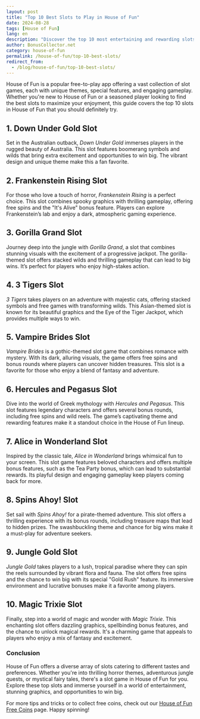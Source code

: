 ```yaml
---
layout: post  
title: "Top 10 Best Slots to Play in House of Fun"  
date: 2024-08-28
tags: [House of Fun]
lang: en  
description: "Discover the top 10 most entertaining and rewarding slots to play in the House of Fun app, complete with unique features and engaging themes."  
author: BonusCollector.net
category: house-of-fun
permalink: /house-of-fun/top-10-best-slots/
redirect_from:
  - /blog/house-of-fun/top-10-best-slots/
---
```


House of Fun is a popular free-to-play app offering a vast collection of slot games, each with unique themes, special features, and engaging gameplay. Whether you're new to House of Fun or a seasoned player looking to find the best slots to maximize your enjoyment, this guide covers the top 10 slots in House of Fun that you should definitely try.

## 1. **Down Under Gold Slot**

Set in the Australian outback, *Down Under Gold* immerses players in the rugged beauty of Australia. This slot features boomerang symbols and wilds that bring extra excitement and opportunities to win big. The vibrant design and unique theme make this a fan favorite.

## 2. **Frankenstein Rising Slot**

For those who love a touch of horror, *Frankenstein Rising* is a perfect choice. This slot combines spooky graphics with thrilling gameplay, offering free spins and the "It's Alive" bonus feature. Players can explore Frankenstein’s lab and enjoy a dark, atmospheric gaming experience.

## 3. **Gorilla Grand Slot**

Journey deep into the jungle with *Gorilla Grand*, a slot that combines stunning visuals with the excitement of a progressive jackpot. The gorilla-themed slot offers stacked wilds and thrilling gameplay that can lead to big wins. It’s perfect for players who enjoy high-stakes action.

## 4. **3 Tigers Slot**

*3 Tigers* takes players on an adventure with majestic cats, offering stacked symbols and free games with transforming wilds. This Asian-themed slot is known for its beautiful graphics and the Eye of the Tiger Jackpot, which provides multiple ways to win.

## 5. **Vampire Brides Slot**

*Vampire Brides* is a gothic-themed slot game that combines romance with mystery. With its dark, alluring visuals, the game offers free spins and bonus rounds where players can uncover hidden treasures. This slot is a favorite for those who enjoy a blend of fantasy and adventure.

## 6. **Hercules and Pegasus Slot**

Dive into the world of Greek mythology with *Hercules and Pegasus*. This slot features legendary characters and offers several bonus rounds, including free spins and wild reels. The game’s captivating theme and rewarding features make it a standout choice in the House of Fun lineup.

## 7. **Alice in Wonderland Slot**

Inspired by the classic tale, *Alice in Wonderland* brings whimsical fun to your screen. This slot game features beloved characters and offers multiple bonus features, such as the Tea Party bonus, which can lead to substantial rewards. Its playful design and engaging gameplay keep players coming back for more.

## 8. **Spins Ahoy! Slot**

Set sail with *Spins Ahoy!* for a pirate-themed adventure. This slot offers a thrilling experience with its bonus rounds, including treasure maps that lead to hidden prizes. The swashbuckling theme and chance for big wins make it a must-play for adventure seekers.

## 9. **Jungle Gold Slot**

*Jungle Gold* takes players to a lush, tropical paradise where they can spin the reels surrounded by vibrant flora and fauna. The slot offers free spins and the chance to win big with its special "Gold Rush" feature. Its immersive environment and lucrative bonuses make it a favorite among players.

## 10. **Magic Trixie Slot**

Finally, step into a world of magic and wonder with *Magic Trixie*. This enchanting slot offers dazzling graphics, spellbinding bonus features, and the chance to unlock magical rewards. It's a charming game that appeals to players who enjoy a mix of fantasy and excitement.

### Conclusion

House of Fun offers a diverse array of slots catering to different tastes and preferences. Whether you're into thrilling horror themes, adventurous jungle quests, or mystical fairy tales, there's a slot game in House of Fun for you. Explore these top slots and immerse yourself in a world of entertainment, stunning graphics, and opportunities to win big.

For more tips and tricks or to collect free coins, check out our [House of Fun Free Coins](https://bonuscollector.net/house-of-fun-free-coins/) page. Happy spinning!
